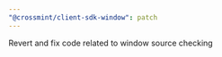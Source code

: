 ```yaml
---
"@crossmint/client-sdk-window": patch
---
```


Revert and fix code related to window source checking
